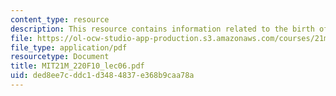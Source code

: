 ```yaml
---
content_type: resource
description: This resource contains information related to the birth of polyphony.
file: https://ol-ocw-studio-app-production.s3.amazonaws.com/courses/21m-220-early-music-fall-2010/ded8ee7cddc1d3484837e368b9caa78a_MIT21M_220F10_lec06.pdf
file_type: application/pdf
resourcetype: Document
title: MIT21M_220F10_lec06.pdf
uid: ded8ee7c-ddc1-d348-4837-e368b9caa78a
---
```

